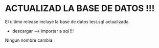 # ACTUALIZAD LA BASE DE DATOS !!!
El ultimo release incluye la base de datos test.sql actualizada.
- descargar --> importar a sql !!!

Ningun nombre cambia 
